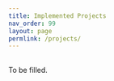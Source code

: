 ```yaml
---
title: Implemented Projects
nav_order: 99
layout: page
permlink: /projects/
---
```

<br/>
To be filled.
